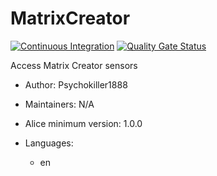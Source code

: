 # MatrixCreator

[![Continuous Integration](https://gitlab.com/project-alice-assistant/skills/skill_MatrixCreator/badges/master/pipeline.svg)](https://gitlab.com/project-alice-assistant/skills/skill_MatrixCreator/pipelines/latest) [![Quality Gate Status](https://sonarcloud.io/api/project_badges/measure?project=project-alice-assistant_skill_MatrixCreator&metric=alert_status)](https://sonarcloud.io/dashboard?id=project-alice-assistant_skill_MatrixCreator)

Access Matrix Creator sensors

- Author: Psychokiller1888
- Maintainers: N/A
- Alice minimum version: 1.0.0
- Languages:

	- en
